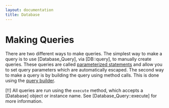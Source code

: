 ```yaml
---
layout: documentation
title: Database
---
```

# Making Queries

There are two different ways to make queries. The simplest way to make a query is to use [Database_Query], via [DB::query], to manually create queries. These queries are called [parameterized statements](query/parameterized) and allow you to set query parameters which are automatically escaped. The second way to make a query is by building the query using method calls. This is done using the [query builder](query/builder).

[!!] All queries are run using the `execute` method, which accepts a [Database] object or instance name. See [Database_Query::execute] for more information.
